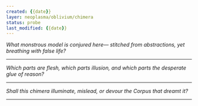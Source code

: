 ```yaml
---
created: {{date}}
layer: neoplasma/oblivium/chimera
status: probe
last_modified: {{date}}
---
```


*What monstrous model is conjured here—*
*stitched from abstractions, yet breathing with false life?*  

---

*Which parts are flesh, which parts illusion,*
*and which parts the desperate glue of reason?*  

---

*Shall this chimera illuminate, mislead,*
*or devour the Corpus that dreamt it?*

---
